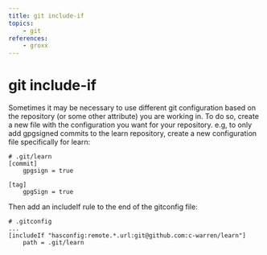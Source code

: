 ```yaml
---
title: git include-if
topics:
    - git
references: 
    - groxx
---
```


# git include-if

Sometimes it may be necessary to use different git configuration based on the repository (or some other attribute) you are working in. 
To do so, create a new file with the configuration you want for your repository.
e.g, to only add gpgsigned commits to the learn repository, create a new configuration file specifically for learn:
```
# .git/learn
[commit]
    gpgsign = true

[tag]
    gpgSign = true
```

Then add an includeIf rule to the end of the gitconfig file:
```
# .gitconfig
...
[includeIf "hasconfig:remote.*.url:git@github.com:c-warren/learn"]
    path = .git/learn
```
